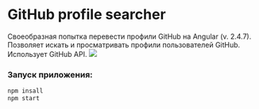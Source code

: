 # GitHub profile searcher
Своеобразная попытка перевести профили GitHub на Angular (v. 2.4.7).  
Позволяет искать и просматривать профили пользователей GitHub. Использует GitHub API.
![](http://s019.radikal.ru/i620/1704/3c/914559ed8803.gif)

### Запуск приложения:
```bash
npm insall
npm start
```